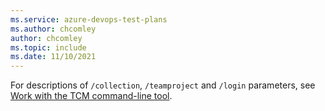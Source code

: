 ```yaml
---
ms.service: azure-devops-test-plans
ms.author: chcomley
author: chcomley
ms.topic: include
ms.date: 11/10/2021
---
```


For descriptions of `/collection`, `/teamproject` and `/login` parameters, see  [Work with the TCM command-line tool](#work-tcm-cli). 